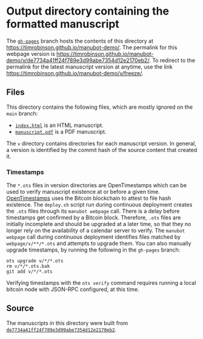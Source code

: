 # Output directory containing the formatted manuscript

The [`gh-pages`](https://github.com/timrobinson/manubot-demo/tree/gh-pages) branch hosts the contents of this directory at <https://timrobinson.github.io/manubot-demo/>.
The permalink for this webpage version is <https://timrobinson.github.io/manubot-demo/v/de7734a41ff24f789e3d99abe7354d12e2170eb2/>.
To redirect to the permalink for the latest manuscript version at anytime, use the link <https://timrobinson.github.io/manubot-demo/v/freeze/>.

## Files

This directory contains the following files, which are mostly ignored on the `main` branch:

+ [`index.html`](index.html) is an HTML manuscript.
+ [`manuscript.pdf`](manuscript.pdf) is a PDF manuscript.

The `v` directory contains directories for each manuscript version.
In general, a version is identified by the commit hash of the source content that created it.

### Timestamps

The `*.ots` files in version directories are OpenTimestamps which can be used to verify manuscript existence at or before a given time.
[OpenTimestamps](https://opentimestamps.org/) uses the Bitcoin blockchain to attest to file hash existence.
The `deploy.sh` script run during continuous deployment creates the `.ots` files through its `manubot webpage` call.
There is a delay before timestamps get confirmed by a Bitcoin block.
Therefore, `.ots` files are initially incomplete and should be upgraded at a later time, so that they no longer rely on the availability of a calendar server to verify.
The `manubot webpage` call during continuous deployment identifies files matched by `webpage/v/**/*.ots` and attempts to upgrade them.
You can also manually upgrade timestamps, by running the following in the `gh-pages` branch:

```shell
ots upgrade v/*/*.ots
rm v/*/*.ots.bak
git add v/*/*.ots
```

Verifying timestamps with the `ots verify` command requires running a local bitcoin node with JSON-RPC configured, at this time.

## Source

The manuscripts in this directory were built from
[`de7734a41ff24f789e3d99abe7354d12e2170eb2`](https://github.com/timrobinson/manubot-demo/commit/de7734a41ff24f789e3d99abe7354d12e2170eb2).
